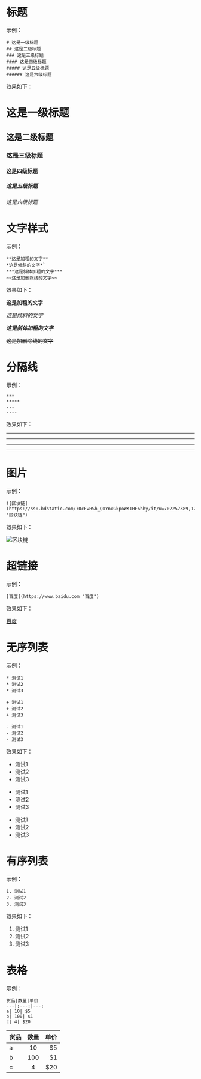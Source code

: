 
# 标题

示例：

```
# 这是一级标题
## 这是二级标题
### 这是三级标题
#### 这是四级标题
##### 这是五级标题
###### 这是六级标题

```
效果如下：

# 这是一级标题
## 这是二级标题
### 这是三级标题
#### 这是四级标题
##### 这是五级标题
###### 这是六级标题

# 文字样式

示例：
```
**这是加粗的文字**
*这是倾斜的文字*`
***这是斜体加粗的文字***
~~这是加删除线的文字~~
```
效果如下：

**这是加粗的文字**

*这是倾斜的文字*

***这是斜体加粗的文字***

~~这是加删除线的文字~~


# 分隔线

示例：
```
***
*****
---
----
```

效果如下：

---
----
***
*****

# 图片

示例：

```
![区块链](https://ss0.bdstatic.com/70cFvHSh_Q1YnxGkpoWK1HF6hhy/it/u=702257389,1274025419&fm=27&gp=0.jpg "区块链")
```
效果如下：

![区块链](https://ss0.bdstatic.com/70cFvHSh_Q1YnxGkpoWK1HF6hhy/it/u=702257389,1274025419&fm=27&gp=0.jpg "区块链")

# 超链接

示例：

```
[百度](https://www.baidu.com "百度")
```
效果如下：

[百度](https://www.baidu.com "百度")

# 无序列表

示例：
```
* 测试1
* 测试2
* 测试3

+ 测试1
+ 测试2
+ 测试3

- 测试1
- 测试2
- 测试3
```
效果如下：

* 测试1
* 测试2
* 测试3

+ 测试1
+ 测试2
+ 测试3

- 测试1
- 测试2
- 测试3

# 有序列表
示例：

```
1. 测试1
2. 测试2
3. 测试3
```
效果如下：

1. 测试1
2. 测试2
3. 测试3

# 表格

示例：

```
货品|数量|单价
---|:---:|---:
a| 10| $5
b| 100| $1
c| 4| $20
```

货品|数量|单价
---|:---:|---:
a| 10| $5
b| 100| $1
c| 4| $20